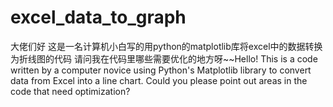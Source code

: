 # excel_data_to_graph
大佬们好 这是一名计算机小白写的用python的matplotlib库将excel中的数据转换为折线图的代码 请问我在代码里哪些需要优化的地方呀~~Hello! This is a code written by a computer novice using Python's Matplotlib library to convert data from Excel into a line chart. Could you please point out areas in the code that need optimization?
